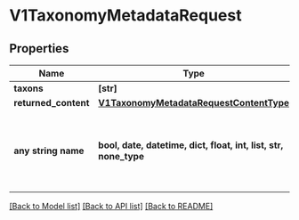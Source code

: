 # V1TaxonomyMetadataRequest


## Properties
Name | Type | Description | Notes
------------ | ------------- | ------------- | -------------
**taxons** | **[str]** |  | [optional] 
**returned_content** | [**V1TaxonomyMetadataRequestContentType**](V1TaxonomyMetadataRequestContentType.md) |  | [optional] 
**any string name** | **bool, date, datetime, dict, float, int, list, str, none_type** | any string name can be used but the value must be the correct type | [optional]

[[Back to Model list]](../README.md#documentation-for-models) [[Back to API list]](../README.md#documentation-for-api-endpoints) [[Back to README]](../README.md)


